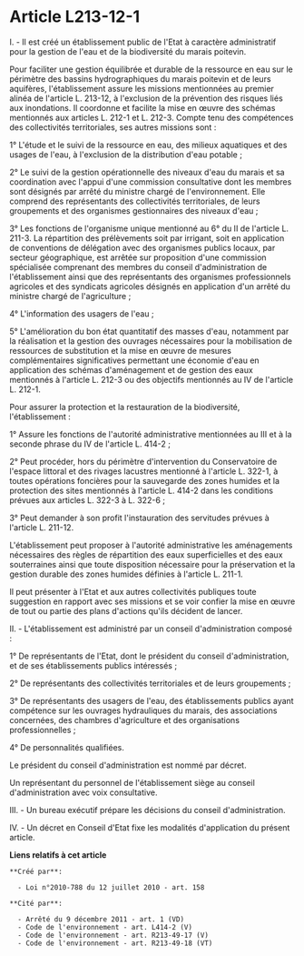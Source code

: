 # Article L213-12-1

I. -  Il est créé un établissement public de l'Etat à caractère administratif  pour la gestion de l'eau et de la biodiversité
du marais poitevin. 

Pour faciliter une gestion équilibrée et durable de la  ressource en eau sur le périmètre des bassins hydrographiques du
marais  poitevin et de leurs aquifères, l'établissement assure les missions  mentionnées au premier alinéa de l'article L.
213-12, à l'exclusion de  la prévention des risques liés aux inondations. Il coordonne et facilite  la mise en œuvre des
schémas mentionnés aux articles L. 212-1 et L.  212-3. Compte tenu des compétences des collectivités territoriales, ses
autres missions sont : 

1° L'étude et le suivi de  la ressource en eau, des milieux aquatiques et des usages de l'eau, à  l'exclusion de la
distribution d'eau potable ; 

2°  Le suivi de la gestion opérationnelle des niveaux d'eau du marais et sa  coordination avec l'appui d'une commission
consultative dont les  membres sont désignés par arrêté du ministre chargé de l'environnement.  Elle comprend des
représentants des collectivités territoriales, de  leurs groupements et des organismes gestionnaires des niveaux d'eau ; 

3° Les fonctions de l'organisme unique mentionné au 6°  du II de l'article L. 211-3. La répartition des prélèvements soit par
irrigant, soit en application de conventions de délégation avec des  organismes publics locaux, par secteur géographique, est
arrêtée sur  proposition d'une commission spécialisée comprenant des membres du  conseil d'administration de l'établissement
ainsi que des représentants  des organismes professionnels agricoles et des syndicats agricoles  désignés en application d'un
arrêté du ministre chargé de l'agriculture ;  

4° L'information des usagers de l'eau ; 

5° L'amélioration du bon état quantitatif des masses  d'eau, notamment par la réalisation et la gestion des ouvrages
nécessaires pour la mobilisation de ressources de substitution et la  mise en œuvre de mesures complémentaires significatives
permettant une  économie d'eau en application des schémas d'aménagement et de gestion  des eaux mentionnés à l'article L.
212-3 ou des objectifs mentionnés au  IV de l'article L. 212-1. 

Pour assurer la  protection et la restauration de la biodiversité, l'établissement : 

1° Assure les fonctions de l'autorité administrative  mentionnées au III et à la seconde phrase du IV de l'article L.
414-2 ; 

2° Peut procéder, hors du périmètre d'intervention du  Conservatoire de l'espace littoral et des rivages lacustres mentionné
à  l'article L. 322-1, à toutes opérations foncières pour la sauvegarde des  zones humides et la protection des sites
mentionnés à l'article L.  414-2 dans les conditions prévues aux articles L. 322-3 à L. 322-6 ; 

3° Peut demander à son profit l'instauration des  servitudes prévues à l'article L. 211-12. 

L'établissement peut proposer à l'autorité administrative les  aménagements nécessaires des règles de répartition des eaux
superficielles et des eaux souterraines ainsi que toute disposition  nécessaire pour la préservation et la gestion durable
des zones humides  définies à l'article L. 211-1. 

Il peut présenter à  l'Etat et aux autres collectivités publiques toute suggestion en  rapport avec ses missions et se voir
confier la mise en œuvre de tout ou  partie des plans d'actions qu'ils décident de lancer. 

II. - L'établissement est administré par un conseil  d'administration composé : 

1° De représentants de  l'Etat, dont le président du conseil d'administration, et de ses  établissements publics
intéressés ; 

2° De  représentants des collectivités territoriales et de leurs groupements ; 

3° De représentants des usagers de l'eau, des  établissements publics ayant compétence sur les ouvrages hydrauliques du
marais, des associations concernées, des chambres d'agriculture et des  organisations professionnelles ; 

4° De  personnalités qualifiées. 

Le président du conseil  d'administration est nommé par décret. 

Un  représentant du personnel de l'établissement siège au conseil  d'administration avec voix consultative. 

III. -  Un bureau exécutif prépare les décisions du conseil d'administration. 

IV. - Un décret en Conseil d'Etat fixe les modalités  d'application du présent article.

**Liens relatifs à cet article**

	**Créé par**:

	  - Loi n°2010-788 du 12 juillet 2010 - art. 158

	**Cité par**:

	  - Arrêté du 9 décembre 2011 - art. 1 (VD)
	  - Code de l'environnement - art. L414-2 (V)
	  - Code de l'environnement - art. R213-49-17 (V)
	  - Code de l'environnement - art. R213-49-18 (VT)
